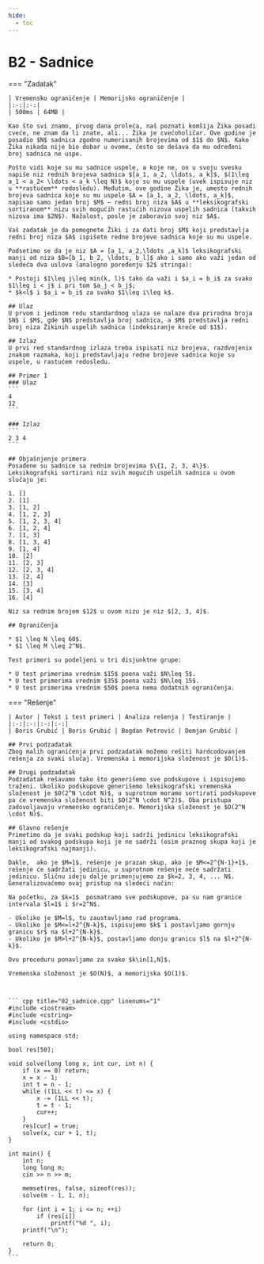 ```yaml
---
hide:
  - toc
---
```


# B2 - Sadnice

=== "Zadatak"
	
	| Vremensko ograničenje | Memorijsko ograničenje |
	|:-:|:-:|
	| 500ms | 64MB |
	
	Kao što svi znamo, prvog dana proleća, naš poznati komšija Žika posadi cveće, ne znam da li znate, ali... Žika je cvećoholičar. Ove godine je posadio $N$ sadnica zgodno numerisanih brojevima od $1$ do $N$. Kako Žika nikada nije bio dobar u ovome, često se dešava da mu određeni broj sadnica ne uspe.
	
	Pošto vidi koje su mu sadnice uspele, a koje ne, on u svoju svesku napiše niz rednih brojeva sadnica $[a_1, a_2, \ldots, a_k]$, $(1\leq a_1 < a_2< \ldots < a_k \leq N)$ koje su mu uspele (uvek ispisuje niz u **rastućem** redosledu). Međutim, ove godine Žika je, umesto rednih brojeva sadnica koje su mu uspele $A = [a_1, a_2, \ldots, a_k]$, napisao samo jedan broj $M$ – redni broj niza $A$ u **leksikografski sortiranom** nizu svih mogućih rastućih nizova uspelih sadnica (takvih nizova ima $2N$). Nažalost, posle je zaboravio svoj niz $A$.
	
	Vaš zadatak je da pomognete Žiki i za dati broj $M$ koji predstavlja redni broj niza $A$ ispišete redne brojeve sadnica koje su mu uspele.
	
	Podsetimo se da je niz $A = [a_1, a_2,\ldots ,a_k]$ leksikografski manji od niza $B=[b_1, b_2, \ldots, b_l]$ ako i samo ako važi jedan od sledeća dva uslova (analogno poređenju $2$ stringa):
	
	* Postoji $1\leq j\leq min(k, l)$ tako da važi i $a_i = b_i$ za svako $1\leq i < j$ i pri tom $a_j < b_j$;
	* $k<l$ i $a_i = b_i$ za svako $1\leq i\leq k$.
	
	## Ulaz
	U prvom i jedinom redu standardnog ulaza se nalaze dva prirodna broja $N$ i $M$, gde $N$ predstavlja broj sadnica, a $M$ predstavlja redni broj niza Žikinih uspelih sadnica (indeksiranje kreće od $1$).
	
	## Izlaz
	U prvi red standardnog izlaza treba ispisati niz brojeva, razdvojenix znakom razmaka, koji predstavljaju redne brojeve sadnica koje su uspele, u rastućem redosledu.
	
	## Primer 1
	### Ulaz
	```
	4
	12
	```
	
	### Izlaz
	```
	2 3 4
	```
	
	## Objašnjenje primera
	Posađene su sadnice sa rednim brojevima $\{1, 2, 3, 4\}$.
	Leksikografski sortirani niz svih mogućih uspelih sadnica u ovom slučaju je:
	
	1. []
	2. [1]
	3. [1, 2]
	4. [1, 2, 3]
	5. [1, 2, 3, 4]
	6. [1, 2, 4]
	7. [1, 3]
	8. [1, 3, 4]
	9. [1, 4]
	10. [2]
	11. [2, 3]
	12. [2, 3, 4]
	13. [2, 4]
	14. [3]
	15. [3, 4]
	16. [4]
	
	Niz sa rednim brojem $12$ u ovom nizu je niz $[2, 3, 4]$.
	
	## Ograničenja
	
	* $1 \leq N \leq 60$.
	* $1 \leq M \leq 2^N$.
	
	Test primeri su podeljeni u tri disjunktne grupe:
	
	* U test primerima vrednim $15$ poena važi $N\leq 5$.
	* U test primerima vrednim $35$ poena važi $N\leq 15$.
	* U test primerima vrednim $50$ poena nema dodatnih ograničenja.
	

=== "Rešenje"
	
	| Autor | Tekst i test primeri | Analiza rеšenja | Testiranje |
	|:-:|:-:|:-:|:-:|
	| Boris Grubić | Boris Grubić | Bogdan Petrović | Demjan Grubić |
	
	## Prvi podzadatak
	Zbog malih ograničenja prvi podzadatak možemo rešiti hardcodovanjem rešenja za svaki slučaj. Vremenska i memorijska složenost je $O(1)$.
	
	## Drugi podzadatak
	Podzadatak rešavamo tako što generišemo sve podskupove i ispisujemo traženi. Ukoliko podskupove generišemo leksikografski vremenska složenost je $O(2^N \cdot N)$, u suprotnom moramo sortirati podskupove pa će vremenska složenost biti $O(2^N \cdot N^2)$. Oba pristupa zadovoljavaju vremensko ograničenje. Memorijska složenost je $O(2^N \cdot N)$.
	
	## Glavno rešenje
	Primetimo da je svaki podskup koji sadrži jedinicu leksikografski manji od svakog podskupa koji je ne sadrži (osim praznog skupa koji je leksikografski najmanji).
	
	Dakle,  ako je $M=1$, rešenje je prazan skup, ako je $M<=2^{N-1}+1$, rešenje će sadržati jedinicu, u suprotnom rešenje neće sadržati jedinicu. Sličnu ideju dalje primenjujemo za $k=2, 3, 4, ... N$. Generalizovaćemo ovaj pristup na sledeći način:
	
	Na početku, za $k=1$  posmatramo sve podskupove, pa su nam granice intervala $l=1$ i $r=2^N$.
	
	- Ukoliko je $M=l$, tu zaustavljamo rad programa.
	- Ukoliko je $M<=l+2^{N-k}$, ispisujemo $k$ i postavljamo gornju granicu $r$ na $l+2^{N-k}$.
	- Ukoliko je $M>l+2^{N-k}$, postavljamo donju granicu $l$ na $l+2^{N-k}$.
	
	Ovu proceduru ponavljamo za svako $k\in[1,N]$.
	
	Vremenska složenost je $O(N)$, a memorijska $O(1)$.
	
	
	
	``` cpp title="02_sadnice.cpp" linenums="1"
	#include <iostream>
	#include <cstring>
	#include <cstdio>
	
	using namespace std;
	
	bool res[50];
	
	void solve(long long x, int cur, int n) {
		if (x == 0) return;
		x = x - 1;
		int t = n - 1;
		while ((1LL << t) <= x) {
			x -= (1LL << t);
			t = t - 1;
			cur++;
		}
		res[cur] = true;
		solve(x, cur + 1, t);
	}
	
	int main() {
		int n;
		long long m;
		cin >> n >> m;
	
		memset(res, false, sizeof(res));
		solve(m - 1, 1, n);
	
		for (int i = 1; i <= n; ++i)
			if (res[i])
				printf("%d ", i);
		printf("\n");
	
		return 0;
	}
	```
